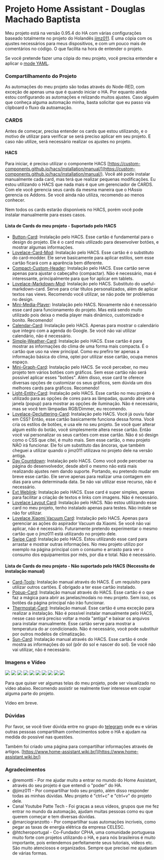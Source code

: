 # Projeto Home Assistant - Douglas Machado Baptista

Meu projeto está na versão 0.95.4 do HA com várias configurações baseado totalmente no projeto do Holandês [jimz011](https://github.com/jimz011/homeassistant). É uma cópia com os ajustes necessários para meus dispositivos, e com um pouco mais de comentários no código. O que facilita na hora de entender o projeto.

Se você pretende fazer uma cópia do meu projeto, você precisa entender e aplicar o [mode YAML](https://www.home-assistant.io/lovelace/yaml-mode/).

### Compartilhamento do Projeto

As automações do meu projeto são todas através do Node-RED, com exceção de apenas uma que é quando iniciar o HA. Por equanto ainda estou configurando as automações e relizando muitos ajustes. Caso alguém que conheça alguma automação minha, basta solicitar que eu passo via clipboard o fluxo da autoamação.

### CARDS

Antes de começar, precisa entender os cards que estou utilizando, e o motivo de utilizar para verificar se será preciso aplicar em seu projeto. E caso não utilize, será necessário realizar os ajustes no projeto.

#### HACS

Para iniciar, é preciso utilizar o componente HACS [https://custom-components.github.io/hacs/installation/manual/](https://custom-components.github.io/hacs/installation/manual/). Você até pode instalar manualmente cada card, mas terá que realizar pequenas modificações. Eu estou utilizando o HACS que nada mais é que um gerenciador de CARDS. Com ele você gerencia seus cards da mesma maneira que o HAssio gerencia os Addons. Se você ainda não utiliza, recomendo ao menos conhecer.

Nem todos os cards estarão disponíveis no HACS, porém você pode instalar manualmente para esses casos.

#### Lista de Cards do meu projeto - Suportado pelo HACS

- [Button-Card](https://github.com/custom-cards/button-card): Instalação pelo HACS. Esse cartão é fundamental para o design do projeto. Ele é o card mais utilizado para desenvolver botões, e mostrar algumas informações.
- [Lovelace-Card-Mod](https://github.com/thomasloven/lovelace-card-mod): Instalação pelo HACS. Esse cartão é o substituto do card-modder. Ele serve basicamente para aplicar estilos, sem esse cartão ficará com a aparência bem diferente.
- [Compact-Custom-Header](https://github.com/maykar/compact-custom-header): Instalação pelo HACS. Esse cartão serve apenas para ajustar o cabeçalho (compactar). Não é necessário, mas é interessante, principalmente para que for aplicar em tablets.
- [Lovelace-Markdown-Mod](https://github.com/thomasloven/lovelace-markdown-mod): Instalação pelo HACS. Substituto do useful-markdown-card. Serve para criar títulos personalizados, além de aplicar textos nas views. Recomendo você utilizar, se não pode ter problemas no design.
- [Mini-Media-Player](https://github.com/kalkih/mini-media-player): Instalação pelo HACS. Novamente não é necessário esse card para funcionamento do projeto. Mas está sendo muito utilizado pois deixa o media player mais dinâmico, customizado e bonito. Recomendo!
- [Calendar-Card](https://github.com/ljmerza/calendar-card): Instalação pelo HACS. Apenas para mostrar o calendário que integro com a agenda do Google. Se você não vai utilizar calendário, não é necessário.
- [Simple-Weather-Card](https://github.com/kalkih/simple-weather-card): Instalação pelo HACS. Esse cartão é para mostrar as informações do clima de uma forma mais compacta. É o cartão que uso na view principal. Como eu prefiro ter apenas a informação básica do clima, optei por utilizar esse cartão, ocupa menos espaço.
- [Mini-Graph-Card](https://github.com/kalkih/mini-graph-card): Instalação pelo HACS. Se você perceber, no meu projeto tem vários botões com gráficos. Sem esse cartão não será possível aplicar esses "botões". Além disso, esse card te oferece diversas opções de customizar os seus gráficos, sem dúvida um dos melhores cards para gráficos. Recomendo!
- [Light-Entity-Card](https://github.com/ljmerza/light-entity-card): Instalação pelo HACS. Esse cartão no meu projeto é utilizado para as opções de cores para as lâmpadas, quando abre uma janela (popup) para mostrar as opções de iluminação. Não é necessário, mas se você tem lâmpadas RGB/Dimmer, eu recomendo.
- [Lovelace-Decluttering-Card](https://github.com/custom-cards/decluttering-card): Instalação pelo HACS. Você já ouviu falar em CSS? Então, esse cartão basicamente funciona dessa forma. Você cria os estilos de botões, e usa ele no seu projeto. Se você quer alterar algum estilo do botão, você simplesmente altera nesse cartão. Então você vai personalizar os seus cartões com esse cartão. Não é só design como o CSS que citei, é muito mais. Sem esse cartão, o meu projeto NÃO irá funcionar. Ele foi um substituto das âncoras, que também cheguei a utilizar quando o jimz011 utilizava no projeto dele na versão antiga.
- [Day Countdown](https://github.com/bundito/day-countdown): Instalação pelo HACS. Como você pode perceber na página do desenvolvedor, desde abril o mesmo não está mais realizando ajustes nem dando suporte. Portando, eu pretendo mudar em breve esse cartão. Ele serve apenas para realizar uma contagem em dias para uma determinada data. Se não vai utilizar esse recurso, não é necessário.
- [Ext Weblink](https://github.com/custom-cards/ext-weblink): Instalação pelo HACS. Esse card é super simples, apenas para facilitar a criação de textos e links com imagens. Não é necessário.
- [Lovelace Layout Card](https://github.com/thomasloven/lovelace-layout-card): Instalação pelo HACS. Não estou utilizando esse card no meu projeto, tenho instalado apenas para testes. Não instale se não for utilizar.
- [Lovelace Xiaomi Vacuum Card](https://github.com/benct/lovelace-xiaomi-vacuum-card): Instalação pelo HACS. Apenas para gerenciar as ações do aspirador Vacuum da Xiaomi. Se você não vai aplicar, não é necessário. Futuramente pretendo experimentar o mesmo cartão que o jimz011 está utilizando no projeto dele.
- [Swipe Card](https://github.com/bramkragten/swipe-card): Instalação pelo HACS. Estou utilizando esse card para arrastar e mostrar outras informações. No meu projeto utilizo por exemplo na página principal com o consumo e arrasto para ver o consumo dos equipamentos por mês, por dia e total. Não é necessário.

#### Lista de Cards do meu projeto - Não suportado pelo HACS (Necessita de instalação manual)

- [Card-Tools](https://github.com/thomasloven/lovelace-card-tools): Instalação manual através do HACS. É um requisito para utilizar outros cartões. É obrigado a ter esse cartão instalado.
- [Popup-Card](https://github.com/thomasloven/lovelace-card-tools): Instalação manual através do HACS. Esse cartão é o que faz a mágica para abrir as janelas/modais no meu projeto. Sem isso, os botões da página principal não irão funcionar.
- [Thermostat-Card](https://github.com/thomasloven/lovelace-card-tools): Instalação manual. Esse cartão é uma exceção para realizar a instalação. Não é possível instalar manualmente pelo HACS, nesse caso será preciso voltar a moda "antiga" e baixar os arquivos para instalar manualmente. Esse cartão serve para mostrar a temperatura do ar condicionado. Não é necessário, você pode substituir por outros modelos de climatização.
- [Sun-Card](https://github.com/mishaaq/sun-card): Instalação manual através do HACS. Esse cartão é onde mostra as informações do sol (pôr do sol e nascer do sol). Se você não vai utilizar, não é necessário.

### Imagens e Vídeo

<img src="https://github.com/dougbaptista/homeassistant-public/blob/master/screenshots/01.jpg">
<img src="https://github.com/dougbaptista/homeassistant-public/blob/master/screenshots/02.jpg">
<img src="https://github.com/dougbaptista/homeassistant-public/blob/master/screenshots/03.jpg">
<img src="https://github.com/dougbaptista/homeassistant-public/blob/master/screenshots/04.jpg">
<img src="https://github.com/dougbaptista/homeassistant-public/blob/master/screenshots/05.jpg">
<img src="https://github.com/dougbaptista/homeassistant-public/blob/master/screenshots/06.jpg">
<img src="https://github.com/dougbaptista/homeassistant-public/blob/master/screenshots/07.jpg">
<img src="https://github.com/dougbaptista/homeassistant-public/blob/master/screenshots/08.jpg">
<img src="https://github.com/dougbaptista/homeassistant-public/blob/master/screenshots/09.jpg">
<img src="https://github.com/dougbaptista/homeassistant-public/blob/master/screenshots/10.jpg">

Para que quiser ver algumas telas do meu projeto, pode ser visualizado no vídeo abaixo. Recomendo assistir se realmente tiver interesse em copiar alguma parte do projeto.

Vídeo em breve.

### Dúvidas

Por favor, se você tiver dúvida entre no grupo do [telegram](https://t.me/HomeAssistantbrasil) onde eu e várias outras pessoas compartilham conhecimentos sobre o HA e ajudam na medida do possível nas questões.

Também foi criado uma página para compartilhar informações através de artigos. [https://www.home-assistant.wiki.br/](https://www.home-assistant.wiki.br/)

### Agradecimentos

- @remontti - Por me ajudar muito a entrar no mundo do Home Assistant, através do seu projeto é que entendi o "poder" do HA.
- @jimz011 - Por compartilhar todo seu projeto, além disso responder todas as minhas dúvidas. Meu projeto é "ctrl+c" e "ctrl+v" do projeto dele.
- Canal Youtube Patte Tech - Foi graças a seus vídeos, grupos que me fez entrar no mundo da automação, ajudam muitas pessoas como eu que querem começar e tem diversas dúvidas.
- @marciogranzotto - Por compartilhar suas automações incríveis, como pegar as taxas de energia elétrica da empresa CELESC.
- @htcheroportugal - Co-Fundador CPHA, uma comunidade portuguesa muito forte com projetos utilizando o HA, e para nós brasileiros é muito importante, pois entendemos perfeitamente seus tutoriais, vídeos etc. São muito atenciosos e organizados. Sempre que precisei me ajudaram de várias formas.
